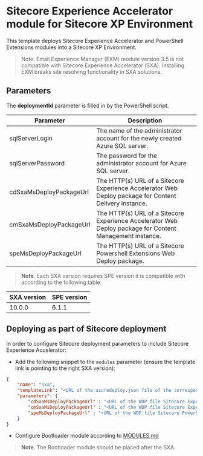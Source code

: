 # Sitecore Experience Accelerator module for Sitecore XP Environment


This template deploys Sitecore Experience Accelerator and PowerShell Extensions modules into a Sitecore XP Environment.

> Note. Email Experience Manager (EXM) module version 3.5 is not compatible with Sitecore Experience Accelerator (SXA). Installing EXM breaks site resolving functionality in SXA solutions.

## Parameters

The **deploymentId** parameter is filled in by the PowerShell script.

| Parameter                                    | Description
-----------------------------------------------|------------------------------------------------
| sqlServerLogin                               | The name of the administrator account for the newly created Azure SQL server.
| sqlServerPassword                            | The password for the administrator account for Azure SQL server.
| cdSxaMsDeployPackageUrl                      | The HTTP(s) URL of a Sitecore Experience Accelerator Web Deploy package for Content Delivery instance.
| cmSxaMsDeployPackageUrl                      | The HTTP(s) URL of a Sitecore Experience Accelerator Web Deploy package for Content Management instance.
| speMsDeployPackageUrl                        | The HTTP(s) URL of a Sitecore Powershell Extensions Web Deploy package.


> **Note**. Each SXA version requires SPE version it is compatible with according to the following table:

| SXA version   | SPE version
----------------|-------------
| 10.0.0        | 6.1.1

## Deploying as part of Sitecore deployment

In order to configure Sitecore deployment parameters to include Sitecore Experience Accelerator:

* Add the following snippet to the `modules` parameter (ensure the template link is pointing to the right SXA version):

```JSON
{
    "name": "sxa",
    "templateLink": "<URL of the azuredeploy.json file of the corresponding topology *.azuredeploy.json>",
    "parameters": {
        "cdSxaMsDeployPackageUrl" : "<URL of the WDP file Sitecore Experience Accelerator * CD.scwdp.zip>",
        "cmSxaMsDeployPackageUrl" : "<URL of the WDP file Sitecore Experience Accelerator *.scwdp.zip>",
        "speMsDeployPackageUrl" : "<URL of the WDP file Sitecore PowerShell Extensions *.scwdp.zip>",
    }
}
```

* Configure Bootloader module according to [MODULES.md](../../MODULES.md)
> **Note**. The Bootloader module should be placed after the SXA.